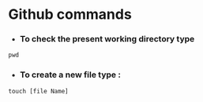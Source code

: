# Github commands

- ### To check the present working directory type

```
pwd
```

- ### To create a new file type :

```
touch [file Name]
```
